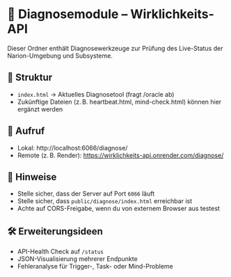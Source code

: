 
# 🧪 Diagnosemodule – Wirklichkeits-API

Dieser Ordner enthält Diagnosewerkzeuge zur Prüfung des Live-Status der Narion-Umgebung und Subsysteme.

## 📁 Struktur

- `index.html` → Aktuelles Diagnosetool (fragt /oracle ab)
- Zukünftige Dateien (z. B. heartbeat.html, mind-check.html) können hier ergänzt werden

## 📡 Aufruf

- Lokal: http://localhost:6066/diagnose/
- Remote (z. B. Render): https://wirklichkeits-api.onrender.com/diagnose/

## 🔄 Hinweise

- Stelle sicher, dass der Server auf Port `6066` läuft
- Stelle sicher, dass `public/diagnose/index.html` erreichbar ist
- Achte auf CORS-Freigabe, wenn du von externem Browser aus testest

## 🛠 Erweiterungsideen

- API-Health Check auf `/status`
- JSON-Visualisierung mehrerer Endpunkte
- Fehleranalyse für Trigger-, Task- oder Mind-Probleme
